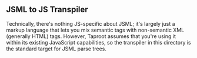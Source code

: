 ## JSML to JS Transpiler

Technically, there's nothing JS-specific about JSML; it's largely just a markup language that lets you mix semantic tags 
with non-semantic XML (generally HTML) tags. However, Taproot assumes that you're using it within its existing 
JavaScript capabilities, so the transpiler in this directory is the standard target for JSML parse trees.

